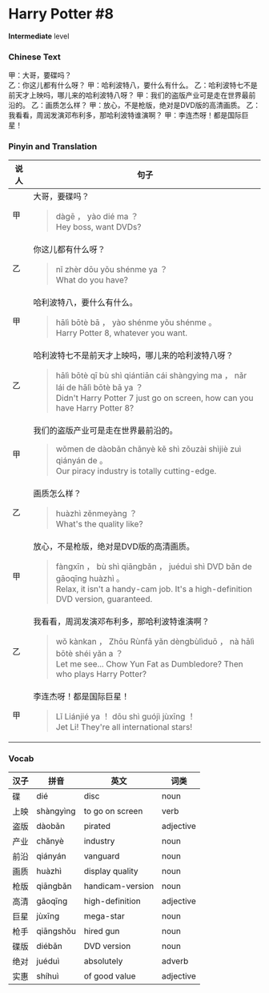 # Harry Potter #8
**Intermediate** level
### Chinese Text
甲：大哥，要碟吗？<br />乙：你这儿都有什么呀？
甲：哈利波特八，要什么有什么。
乙：哈利波特七不是前天才上映吗，哪儿来的哈利波特八呀？
甲：我们的盗版产业可是走在世界最前沿的。
乙：画质怎么样？
甲：放心，不是枪版，绝对是DVD版的高清画质。
乙：我看看，周润发演邓布利多，那哈利波特谁演啊？
甲：李连杰呀！都是国际巨星！

### Pinyin and Translation
|说人|句子|
|----|----|
|甲|大哥，要碟吗？<blockquote>dàgē ， yào dié ma ？<br />Hey boss, want DVDs?</blockquote>|
|乙|你这儿都有什么呀？<blockquote>nǐ zhèr dōu yǒu shénme ya ？<br />What do you have?</blockquote>|
|甲|哈利波特八，要什么有什么。<blockquote>hālì bōtè bā ， yào shénme yǒu shénme 。<br />Harry Potter 8, whatever you want.</blockquote>|
|乙|哈利波特七不是前天才上映吗，哪儿来的哈利波特八呀？<blockquote>hālì bōtè qī bù shì qiántiān cái shàngyìng ma ， nǎr lái de hālì bōtè bā ya ？<br />Didn't Harry Potter 7 just go on screen, how can you have Harry Potter 8?</blockquote>|
|甲|我们的盗版产业可是走在世界最前沿的。<blockquote>wǒmen de dàobǎn chǎnyè kě shì zǒuzài shìjiè zuì qiányán de 。<br />Our piracy industry is totally cutting-edge.</blockquote>|
|乙|画质怎么样？<blockquote>huàzhì zěnmeyàng ？<br />What's the quality like?</blockquote>|
|甲|放心，不是枪版，绝对是DVD版的高清画质。<blockquote>fàngxīn ， bù shì qiāngbǎn ， juéduì shì DVD bǎn de gāoqīng huàzhì 。<br />Relax, it isn't a handy-cam job. It's a high-definition DVD version, guaranteed.</blockquote>|
|乙|我看看，周润发演邓布利多，那哈利波特谁演啊？<blockquote>wǒ kànkan ， Zhōu Rùnfā yǎn dèngbùlìduō ， nà hālì bōtè shéi yǎn a ？<br />Let me see... Chow Yun Fat as Dumbledore? Then who plays Harry Potter?</blockquote>|
|甲|李连杰呀！都是国际巨星！<blockquote>Lǐ Liánjié ya ！ dōu shì guójì jùxīng ！<br />Jet Li! They're all international stars!</blockquote>|
### Vocab
|汉子|拼音|英文|词类|
|----|----|----|----|
|碟|dié|disc|noun|
|上映|shàngyìng|to go on screen|verb|
|盗版|dàobǎn|pirated|adjective|
|产业|chǎnyè|industry|noun|
|前沿|qiányán|vanguard|noun|
|画质|huàzhì|display quality|noun|
|枪版|qiāngbǎn|handicam-version|noun|
|高清|gāoqīng|high-definition|adjective|
|巨星|jùxīng|mega-star|noun|
|枪手|qiāngshǒu|hired gun|noun|
|碟版|diébǎn|DVD version|noun|
|绝对|juéduì|absolutely|adverb|
|实惠|shíhuì|of good value|adjective|